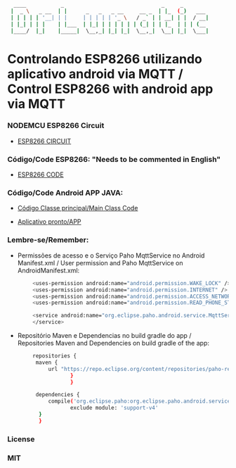 ```sh
  ____           _                               _     _
 |  _ \   _ __  | |      _   _   _ __     __ _  | |_  (_)   ___
 | | | | | '__| | |     | | | | | '_ \   / _` | | __| | |  / __|
 | |_| | | |    | |___  | |_| | | | | | | (_| | | |_  | | | (__
 |____/  |_|    |_____|  \__,_| |_| |_|  \__,_|  \__| |_|  \___|
```

# Controlando ESP8266 utilizando aplicativo android via MQTT / Control ESP8266 with android app via MQTT

### NODEMCU ESP8266 Circuit

 * [ESP8266 CIRCUIT](https://github.com/DrLunatic/ESP8266_MQTT_ANDROIDAPP/blob/master/NODEMCU%20ESP8266%20CIRCUIT.png)
 
### Código/Code ESP8266: "Needs to be commented in English"

* [ESP8266 CODE](https://github.com/DrLunatic/ESP8266_MQTT_ANDROIDAPP/blob/master/ESP8266_MQTT.ino)

### Código/Code Android APP JAVA:

* [Código Classe principal/Main Class Code](https://github.com/DrLunatic/ESP8266_MQTT_ANDROIDAPP/blob/master/AndroidAppMainClassCODE)

* [Aplicativo pronto/APP](https://github.com/DrLunatic/ESP8266_MQTT_ANDROIDAPP/tree/master/MQTT_AndroidApp)

### Lembre-se/Remember:

- Permissões de acesso e o Serviço Paho MqttService no Android Manifest.xml / User permission and Paho MqttService on AndroidManifest.xml:
```sh
        <uses-permission android:name="android.permission.WAKE_LOCK" />
        <uses-permission android:name="android.permission.INTERNET" />
        <uses-permission android:name="android.permission.ACCESS_NETWORK_STATE" />
        <uses-permission android:name="android.permission.READ_PHONE_STATE" />
```
```sh
        <service android:name="org.eclipse.paho.android.service.MqttService" >
        </service>
```

- Repositório Maven e Dependencias no build gradle do app / Repositories Maven and Dependencies on build gradle of the app:
```sh
        repositories {
         maven {
             url "https://repo.eclipse.org/content/repositories/paho-releases/"
                    }
                    }
```
```sh
         dependencies {
             compile('org.eclipse.paho:org.eclipse.paho.android.service:1.0.2') {
                    exclude module: 'support-v4'
          }
          }
```

### License
### MIT

